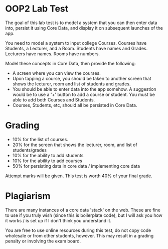 OOP2 Lab Test
=====================

The goal of this lab test is to model a system that you can then enter data into, persist it using Core Data, and display it on subsequent launches of the app.

You need to model a system to input college Courses. 
Courses have Students, a Lecturer, and a Room.
Students have names and Grades.
Lecturers have names.
Rooms have numbers.

Model these concepts in Core Data, then provide the following:

- A screen where you can view the courses.
- Upon tapping a course, you should be taken to another screen that shows the lecturer, room and list of students and grades.
- You should be able to enter data into the app somehow. A suggestion would be to use a '+' button to add a course or student. You must be able to add both Courses and Students.
- Courses, Students, etc, should all be persisted in Core Data.

Grading
===================

- 10% for the list of courses.
- 20% for the screen that shows the lecturer, room, and list of students/grades
- 10% for the ability to add students
- 10% for the ability to add courses
- 50% for persisting data in core data / implementing core data

Attempt marks will be given. This test is worth 40% of your final grade.

Plagiarism
===================

There are many instances of a core data 'stack' on the web. These are fine to use if you truly wish (since this is boilerplate code), but I will ask you how it works / is set up if I don't think you understand it.

You are free to use online resources during this test, do not copy code wholesale or from other students, however. This may result in a grading penalty or involving the exam board.
